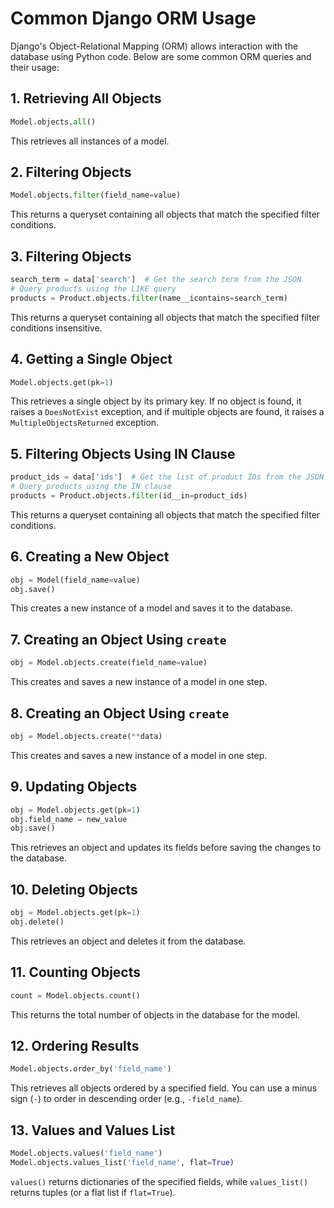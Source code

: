 
# Common Django ORM Usage

Django's Object-Relational Mapping (ORM) allows interaction with the database using Python code. Below are some common ORM queries and their usage:

## 1. Retrieving All Objects
```python
Model.objects.all()
```
This retrieves all instances of a model.

## 2. Filtering Objects
```python
Model.objects.filter(field_name=value)
```
This returns a queryset containing all objects that match the specified filter conditions.


## 3. Filtering Objects
```python
search_term = data['search']  # Get the search term from the JSON
# Query products using the LIKE query
products = Product.objects.filter(name__icontains=search_term)
```
This returns a queryset containing all objects that match the specified filter conditions insensitive.

## 4. Getting a Single Object
```python
Model.objects.get(pk=1)
```
This retrieves a single object by its primary key. If no object is found, it raises a `DoesNotExist` exception, and if multiple objects are found, it raises a `MultipleObjectsReturned` exception.


## 5. Filtering Objects Using IN Clause
```python
product_ids = data['ids']  # Get the list of product IDs from the JSON
# Query products using the IN clause
products = Product.objects.filter(id__in=product_ids)
```
This returns a queryset containing all objects that match the specified filter conditions.

## 6. Creating a New Object
```python
obj = Model(field_name=value)
obj.save()
```
This creates a new instance of a model and saves it to the database.

## 7. Creating an Object Using `create`
```python
obj = Model.objects.create(field_name=value)
```
This creates and saves a new instance of a model in one step.

## 8. Creating an Object Using `create`
```python
obj = Model.objects.create(**data)
```
This creates and saves a new instance of a model in one step.

## 9. Updating Objects
```python
obj = Model.objects.get(pk=1)
obj.field_name = new_value
obj.save()
```
This retrieves an object and updates its fields before saving the changes to the database.

## 10. Deleting Objects
```python
obj = Model.objects.get(pk=1)
obj.delete()
```
This retrieves an object and deletes it from the database.

## 11. Counting Objects
```python
count = Model.objects.count()
```
This returns the total number of objects in the database for the model.

## 12. Ordering Results
```python
Model.objects.order_by('field_name')
```
This retrieves all objects ordered by a specified field. You can use a minus sign (`-`) to order in descending order (e.g., `-field_name`).

## 13. Values and Values List
```python
Model.objects.values('field_name')
Model.objects.values_list('field_name', flat=True)
```
`values()` returns dictionaries of the specified fields, while `values_list()` returns tuples (or a flat list if `flat=True`).
